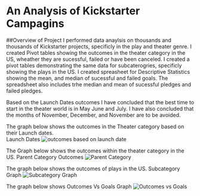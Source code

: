 # An Analysis of Kickstarter Campagins
##Overview of Project I performed data anaylsis on thousands and thousands of Kickstarter projects, specificly in the play and theater genre. I created Pivot tables showing the outcomes in the theater category in the US, wheather they are sucessful, failed or have been canceled. I created a pivot tables demonstrating the  same data for subcaterogries, specificly showing the plays in the US. I created spreasheet for Descriptive Statistics showing the mean, and median of sucessful and failed goals. The spreadsheet also includes trhe median and mean of sucessful pledges and failed pledges.

Based on the Launch Dates outcomes I have concluded that the best time to start in the theater world is in May June and July. I have also concluded that the months of November, December, and November are to be avoided.



The graph below shows the outcomes in the Theater category based on their Launch dates.  
Launch Dates
![outcomes based on launch date](file:///C:/Users/yang3/Desktop/KU%20Data/outcomes%20based%20on%20launch%20date.png)

The Graph below shows the outcomes within the theater category in the US.
Parent Category Outcomes
![Parent Category](file:///C:/Users/yang3/Desktop/KU%20Data/Parent%20Category.png)

The graph below shows the outcomes of plays in the US.
Subcategory Graph
![Subcategory Graph](file:///C:/Users/yang3/Desktop/KU%20Data/Subcategory.png)

The graph below shows 
Outcomes Vs Goals Graph
![Outcomes vs Goals](file:///C:/Users/yang3/Desktop/KU%20Data/outcomes%20vs%20Goals.png)


